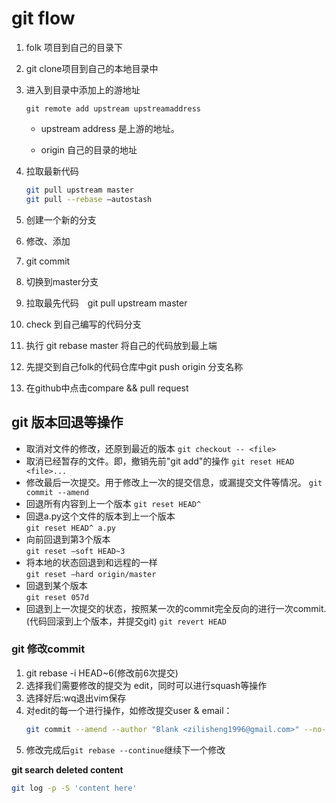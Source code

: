 # git flow

1.  folk 项目到自己的目录下

2. git clone项目到自己的本地目录中

3. 进入到目录中添加上的游地址

   ```shell
   git remote add upstream upstreamaddress
   ```

   - upstream address 是上游的地址。

   - origin 自己的目录的地址

4. 拉取最新代码

   ```bash
   git pull upstream master
   git pull --rebase —autostash
   ```

5. 创建一个新的分支

6. 修改、添加

7. git commit

8. 切换到master分支

9. 拉取最先代码　git pull upstream master

10. check 到自己编写的代码分支

11. 执行 git rebase master 将自己的代码放到最上端

12. 先提交到自己folk的代码仓库中git push origin 分支名称

13. 在github中点击compare && pull request



## git 版本回退等操作

- 取消对文件的修改，还原到最近的版本
  ``git checkout -- <file>``
- 取消已经暂存的文件。即，撤销先前"git add"的操作
  ``git reset HEAD <file>...``
- 修改最后一次提交。用于修改上一次的提交信息，或漏提交文件等情况。
  ``git commit --amend``
- 回退所有内容到上一个版本
  ``git reset HEAD^``
- 回退a.py这个文件的版本到上一个版本  
  ``git reset HEAD^ a.py``
- 向前回退到第3个版本  
  ``git reset –soft HEAD~3``
- 将本地的状态回退到和远程的一样  
  ``git reset –hard origin/master``
- 回退到某个版本  
  ``git reset 057d``
- 回退到上一次提交的状态，按照某一次的commit完全反向的进行一次commit.(代码回滚到上个版本，并提交git)
  ``git revert HEAD``
  
### git 修改commit
1. git rebase -i HEAD~6(修改前6次提交)
2. 选择我们需要修改的提交为 edit，同时可以进行squash等操作
3. 选择好后:wq退出vim保存
4. 对edit的每一个进行操作，如修改提交user & email：
    ```bash
    git commit --amend --author "Blank <zilisheng1996@gmail.com>" --no-edit
    ```
 5. 修改完成后`git rebase --continue`继续下一个修改



**git search deleted content**

```bash
git log -p -S 'content here'
```

